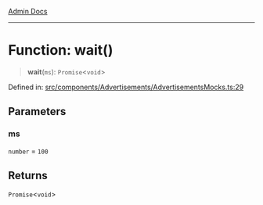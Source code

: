 [Admin Docs](/)

***

# Function: wait()

> **wait**(`ms`): `Promise`\<`void`\>

Defined in: [src/components/Advertisements/AdvertisementsMocks.ts:29](https://github.com/PalisadoesFoundation/talawa-admin/blob/main/src/components/Advertisements/AdvertisementsMocks.ts#L29)

## Parameters

### ms

`number` = `100`

## Returns

`Promise`\<`void`\>

